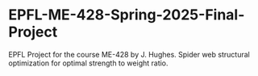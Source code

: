 # EPFL-ME-428-Spring-2025-Final-Project
EPFL Project for the course ME-428 by J. Hughes. Spider web structural optimization for optimal strength to weight ratio.
